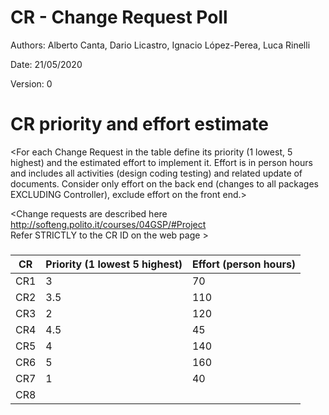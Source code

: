# CR - Change Request Poll

Authors: Alberto Canta, Dario Licastro, Ignacio López-Perea, Luca Rinelli

Date: 21/05/2020

Version: 0




# CR priority and effort estimate


<For each Change Request in the table define its priority (1 lowest, 5 highest) and the estimated effort
to implement it. Effort is in person hours and includes all activities (design coding testing) and related
update of documents. Consider only effort on the back end (changes to all packages EXCLUDING Controller), exclude effort on the front end.>

<Change requests are described here http://softeng.polito.it/courses/04GSP/#Project   
 Refer STRICTLY to the CR ID on the web page >

### 

|   CR          | Priority (1 lowest 5 highest)       |          Effort (person hours) |   
| ----------- | ------------------------------- | ---------------------------- | 
| CR1   | 3 | 70 |          
| CR2   | 3.5 | 110 | 
| CR3   | 2 | 120 | 
| CR4   | 4.5 | 45 | 
| CR5   | 4 | 140 | 
| CR6   | 5 | 160 | 
| CR7   | 1 | 40 | 
| CR8   | | | 
